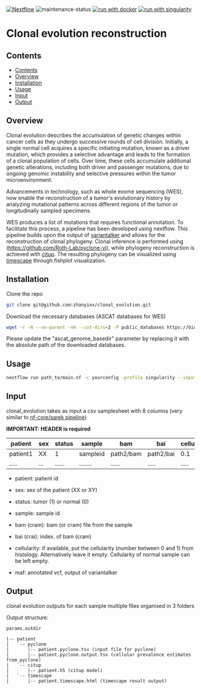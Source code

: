 [![Nextflow](https://img.shields.io/badge/nextflow%20DSL2-%E2%89%A522.10.1-23aa62.svg)](https://www.nextflow.io/)
![maintenance-status](https://img.shields.io/badge/maintenance-passively--maintained-yellowgreen.svg)
[![run with docker](https://img.shields.io/badge/run%20with-docker-0db7ed?labelColor=000000&logo=docker)](https://www.docker.com/)
[![run with singularity](https://img.shields.io/badge/run%20with-singularity-1d355c.svg?labelColor=000000)](https://sylabs.io/docs/)


# Clonal evolution reconstruction

## Contents
- [Contents](#contents)
- [Overview](#overview)
- [Installation](#installation)
- [Usage](#usage)
- [Input](#input)
- [Output](#output)

## Overview
Clonal evolution describes the accumulation of genetic changes within cancer cells as they undergo successive rounds of cell division. Initially, a single normal cell acquires a specific initiating mutation, known as a driver mutation, which provides a selective advantage and leads to the formation of a clonal population of cells. Over time, these cells accumulate additional genetic alterations, including both driver and passenger mutations, due to ongoing genomic instability and selective pressures within the tumor microenvironment.

Advancements in technology, such as whole exome sequencing (WES), now enable the reconstruction of a tumor's evolutionary history by analyzing mutational patterns across different regions of the tumor or longitudinally sampled specimens.

WES produces a list of mutations that requires functional annotation. To facilitate this process, a pipeline has been developed using nextflow. This pipeline builds upon the output of [variantalker](https://github.com/zhanyinx/variantalker) and allows for the reconstruction of clonal phylogeny. Clonal inference is performed using (https://github.com/Roth-Lab/pyclone-vi), while phylogeny reconstruction is achieved with [citup](https://github.com/amcpherson/citup). The resulting phylogeny can be visualized using [timescape](https://github.com/shahcompbio/timescape) through fishplot visualization.


## Installation
Clone the repo

```bash
git clone git@github.com:zhanyinx/clonal_evolution.git
```

Download the necessary databases (ASCAT databases for WES)

```bash
wget -r -N --no-parent -nH --cut-dirs=2 -P public_databases https://bioserver.ieo.it/repo/dima/ascat_wes_files/
```

Please update the "ascat_genome_basedir" parameter by replacing it with the absolute path of the downloaded databases.


## Usage


```bash
nextflow run path_to/main.nf -c yourconfig -profile singularity --input samplesheet.csv --outdir outdir
```

## Input

clonal_evolution takes as input a csv samplesheet with 8 columns (very similar to [nf-core/sarek pipeline](https://nf-co.re/sarek/3.2.3/usage))

__IMPORTANT: HEADER is required__ 

| patient        | sex | status | sample   | bam         | bai         | cellularity  | maf       |
| -------------- | --- | ------ | -------- | ----------- | ----------- | ------------ | --------- |
| patient1       | XX  | 1      | sampleid | path2/bam   | path2/bai   | 0.1          | path2/maf |
| .....          | ... | ...... | ........ | ......      | .....       | .....        | ...       |



- patient: patient id

- sex: sex of the patient (XX or XY)

- status: tumor (1) or normal (0)

- sample: sample id

- bam (cram): bam (or cram) file from the sample

- bai (crai): index. of bam (cram)

- cellularity: if available, put the cellularity (number between 0 and 1) from histology. Alternatively leave it empty. Cellularity of normal sample can be left empty.

- maf: annotated vcf, output of variantalker

## Output


clonal evolution outputs for each sample multiple files organised in 3 folders


Output structure:

```
params.outdir

|-- patient
|   `-- pyclone
|       |-- patient.pyclone.tsv (input file for pyclone)
|       |-- patient.pyclone.output.tsv (cellular prevalence estimates from pyclone)
|   `-- citup
|       |-- patient.h5 (citup model)
|   `-- timescape
|       |-- patient.timescape.html (timescape result output)
```





